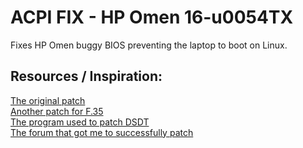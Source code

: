 # ACPI FIX - HP Omen 16-u0054TX

Fixes HP Omen buggy BIOS preventing the laptop to boot on Linux.

## Resources / Inspiration:
[The original patch](https://github.com/j0hnwang/OMEN-Transcend-16-ACPI-fix)\
[Another patch for F.35](https://github.com/alessandromrc/ACPI-Fix-for-HP-Omen-16-u0000sl)\
[The program used to patch DSDT](https://github.com/corpnewt/SSDTTime)\
[The forum that got me to successfully patch](https://forums.gentoo.org/viewtopic-t-122145.html)

